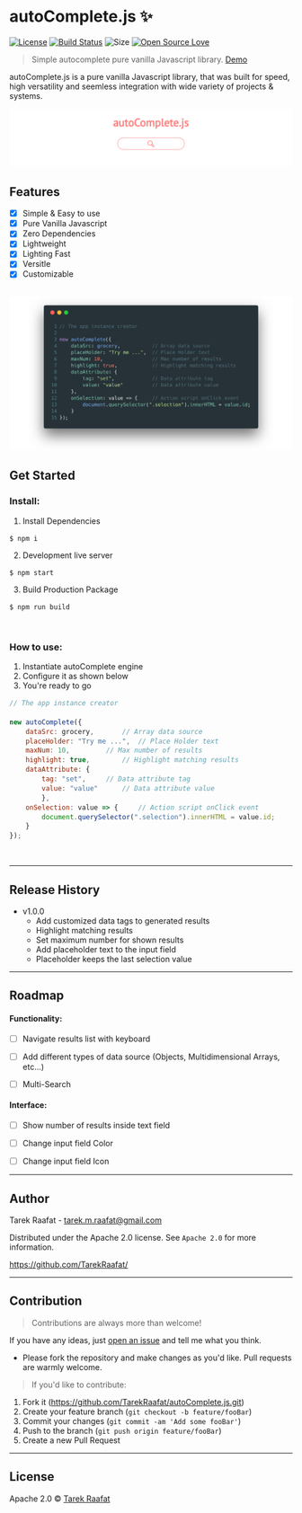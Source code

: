 # autoComplete.js :sparkles:
[![License](https://img.shields.io/badge/License-Apache%202.0-blue.svg)](https://opensource.org/licenses/Apache-2.0)
[![Build Status](https://travis-ci.com/TarekRaafat/autoComplete.js.svg?branch=master)](https://travis-ci.com/TarekRaafat/autoComplete.js)
![[Size]()](https://img.shields.io/badge/Size-101%20KB-green.svg)
[![Open Source Love](https://badges.frapsoft.com/os/v1/open-source.svg?v=103)]()

> Simple autocomplete pure vanilla Javascript library. <a href="https://www.tarekraafat.com/dev/projects/autoComplete/" target="_blank">Demo</a>

autoComplete.js is a pure vanilla Javascript library, that was built for speed, high versatility and seemless integration with wide variety of projects & systems.
<br>

![autoComplete.js Design](./README/img/autoComplete.js.png "autoComplete.js Design")

## Features
- [x] Simple & Easy to use
- [x] Pure Vanilla Javascript
- [x] Zero Dependencies
- [x] Lightweight
- [x] Lighting Fast
- [x] Versitle
- [x] Customizable

![autoComplete.js Initialization Example](./README/img/autoComplete.init.png "autoComplete.js Initialization Example")
----

## Get Started
### Install:

1. Install Dependencies
```
$ npm i
```
2. Development live server
```
$ npm start
```
3. Build Production Package
```
$ npm run build
```

<br>

### How to use:

1. Instantiate autoComplete engine
2. Configure it as shown below
3. You're ready to go
```js
// The app instance creator

new autoComplete({
	dataSrc: grocery,	    // Array data source
	placeHolder: "Try me ...",  // Place Holder text
	maxNum: 10,		    // Max number of results
	highlight: true,	    // Highlight matching results
	dataAttribute: {
		tag: "set",	    // Data attribute tag
		value: "value"	    // Data attribute value
    	},
	onSelection: value => {     // Action script onClick event
		document.querySelector(".selection").innerHTML = value.id;
	}
});
```
<br>

---

## Release History

* v1.0.0
  * Add customized data tags to generated results
  * Highlight matching results
  * Set maximum number for shown results
  * Add placeholder text to the input field
  * Placeholder keeps the last selection value

----

## Roadmap

#### Functionality:
- [ ] Navigate results list with keyboard
- [ ] Add different types of data source (Objects, Multidimensional Arrays, etc...)
- [ ] Multi-Search


#### Interface:
- [ ] Show number of results inside text field
- [ ] Change input field Color
- [ ] Change input field Icon


----

## Author

Tarek Raafat - tarek.m.raafat@gmail.com

Distributed under the Apache 2.0 license. See ``Apache 2.0`` for more information.

https://github.com/TarekRaafat/

----

## Contribution

> Contributions are always more than  welcome!

If you have any ideas, just [open an issue](https://github.com/TarekRaafat/autoComplete.js/issues) and tell me what you think.

- Please fork the repository and make changes as you'd like.
Pull requests are warmly welcome.

> If you'd like to contribute:

1. Fork it (<https://github.com/TarekRaafat/autoComplete.js.git>)
2. Create your feature branch (`git checkout -b feature/fooBar`)
3. Commit your changes (`git commit -am 'Add some fooBar'`)
4. Push to the branch (`git push origin feature/fooBar`)
5. Create a new Pull Request

----

## License
Apache 2.0 © [Tarek Raafat](https://tarekraafat.com)